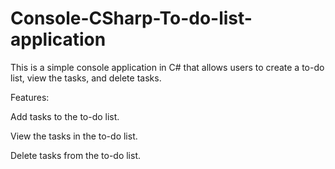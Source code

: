 # Console-CSharp-To-do-list-application

This is a simple console application in C# that allows users to create a to-do list, view the tasks, and delete tasks.

Features:

Add tasks to the to-do list.

View the tasks in the to-do list.

Delete tasks from the to-do list.
